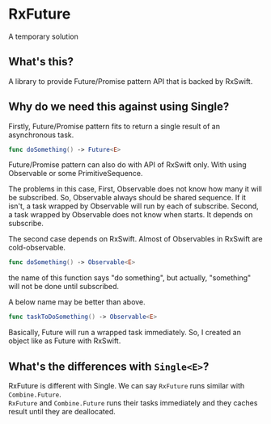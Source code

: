 # RxFuture

A temporary solution

## What's this?

A library to provide Future/Promise pattern API that is backed by RxSwift.

## Why do we need this against using Single<Element>?

Firstly, Future/Promise pattern fits to return a single result of an asynchronous task.

```swift
func doSomething() -> Future<E>
```

Future/Promise pattern can also do with API of RxSwift only.
With using Observable or some PrimitiveSequence.

The problems in this case,
First, Observable does not know how many it will be subscribed.
So, Observable always should be shared sequence.
If it isn't, a task wrapped by Observable will run by each of subscribe.
Second, a task wrapped by Observable does not know when starts. It depends on subscribe.

The second case depends on RxSwift.
Almost of Observables in RxSwift are cold-observable.

```swift
func doSomething() -> Observable<E>
```

the name of this function says "do something", but actually, "something" will not be done until subscribed.

A below name may be better than above.

```swift
func taskToDoSomething() -> Observable<E>
```

Basically, Future will run a wrapped task immediately.
So, I created an object like as Future with RxSwift.

## What's the differences with `Single<E>`?

RxFuture is different with Single. We can say `RxFuture` runs similar with `Combine.Future`.  
`RxFuture` and `Combine.Future` runs their tasks immediately and they caches result until they are deallocated.
